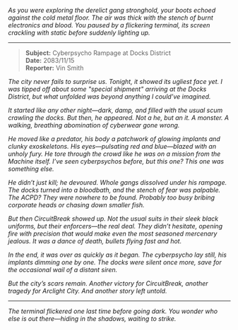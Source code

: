 *As you were exploring the derelict gang stronghold, your boots echoed against the cold metal floor. The air was thick with the stench of burnt electronics and blood. You paused by a flickering terminal, its screen crackling with static before suddenly lighting up.*

---

> **Subject:** Cyberpsycho Rampage at Docks District  
> **Date:** 2083/11/15  
> **Reporter:** Vin Smith  

*The city never fails to surprise us. Tonight, it showed its ugliest face yet. I was tipped off about some "special shipment" arriving at the Docks District, but what unfolded was beyond anything I could’ve imagined.*

*It started like any other night—dark, damp, and filled with the usual scum crawling the docks. But then, he appeared. Not a he, but an it. A monster. A walking, breathing abomination of cyberwear gone wrong.*

*He moved like a predator, his body a patchwork of glowing implants and clunky exoskeletons. His eyes—pulsating red and blue—blazed with an unholy fury. He tore through the crowd like he was on a mission from the Machine itself. I’ve seen cyberpsychos before, but this one? This one was something else.*

*He didn’t just kill; he *devoured*. Whole gangs dissolved under his rampage. The docks turned into a bloodbath, and the stench of fear was palpable. The ACPD? They were nowhere to be found. Probably too busy bribing corporate heads or chasing down smaller fish.*

*But then CircuitBreak showed up. Not the usual suits in their sleek black uniforms, but their enforcers—the real deal. They didn’t hesitate, opening fire with precision that would make even the most seasoned mercenary jealous. It was a dance of death, bullets flying fast and hot.*

*In the end, it was over as quickly as it began. The cyberpsycho lay still, his implants dimming one by one. The docks were silent once more, save for the occasional wail of a distant siren.*

*But the city’s scars remain. Another victory for CircuitBreak, another tragedy for Arclight City. And another story left untold.*

--- 

*The terminal flickered one last time before going dark. You wonder who else is out there—hiding in the shadows, waiting to strike.*